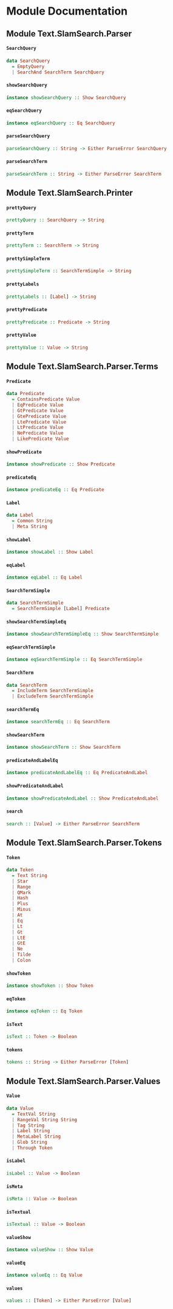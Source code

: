 # Module Documentation

## Module Text.SlamSearch.Parser



#### `SearchQuery`

``` purescript
data SearchQuery
  = EmptyQuery 
  | SearchAnd SearchTerm SearchQuery
```


#### `showSearchQuery`

``` purescript
instance showSearchQuery :: Show SearchQuery
```


#### `eqSearchQuery`

``` purescript
instance eqSearchQuery :: Eq SearchQuery
```


#### `parseSearchQuery`

``` purescript
parseSearchQuery :: String -> Either ParseError SearchQuery
```


#### `parseSearchTerm`

``` purescript
parseSearchTerm :: String -> Either ParseError SearchTerm
```



## Module Text.SlamSearch.Printer



#### `prettyQuery`

``` purescript
prettyQuery :: SearchQuery -> String
```


#### `prettyTerm`

``` purescript
prettyTerm :: SearchTerm -> String
```


#### `prettySimpleTerm`

``` purescript
prettySimpleTerm :: SearchTermSimple -> String
```


#### `prettyLabels`

``` purescript
prettyLabels :: [Label] -> String
```


#### `prettyPredicate`

``` purescript
prettyPredicate :: Predicate -> String
```


#### `prettyValue`

``` purescript
prettyValue :: Value -> String
```



## Module Text.SlamSearch.Parser.Terms



#### `Predicate`

``` purescript
data Predicate
  = ContainsPredicate Value
  | EqPredicate Value
  | GtPredicate Value
  | GtePredicate Value
  | LtePredicate Value
  | LtPredicate Value
  | NePredicate Value
  | LikePredicate Value
```


#### `showPredicate`

``` purescript
instance showPredicate :: Show Predicate
```


#### `predicateEq`

``` purescript
instance predicateEq :: Eq Predicate
```


#### `Label`

``` purescript
data Label
  = Common String
  | Meta String
```


#### `showLabel`

``` purescript
instance showLabel :: Show Label
```


#### `eqLabel`

``` purescript
instance eqLabel :: Eq Label
```


#### `SearchTermSimple`

``` purescript
data SearchTermSimple
  = SearchTermSimple [Label] Predicate
```


#### `showSearchTermSimpleEq`

``` purescript
instance showSearchTermSimpleEq :: Show SearchTermSimple
```


#### `eqSearchTermSimple`

``` purescript
instance eqSearchTermSimple :: Eq SearchTermSimple
```


#### `SearchTerm`

``` purescript
data SearchTerm
  = IncludeTerm SearchTermSimple
  | ExcludeTerm SearchTermSimple
```


#### `searchTermEq`

``` purescript
instance searchTermEq :: Eq SearchTerm
```


#### `showSearchTerm`

``` purescript
instance showSearchTerm :: Show SearchTerm
```


#### `predicateAndLabelEq`

``` purescript
instance predicateAndLabelEq :: Eq PredicateAndLabel
```


#### `showPredicateAndLabel`

``` purescript
instance showPredicateAndLabel :: Show PredicateAndLabel
```


#### `search`

``` purescript
search :: [Value] -> Either ParseError SearchTerm
```



## Module Text.SlamSearch.Parser.Tokens



#### `Token`

``` purescript
data Token
  = Text String
  | Star 
  | Range 
  | QMark 
  | Hash 
  | Plus 
  | Minus 
  | At 
  | Eq 
  | Lt 
  | Gt 
  | LtE 
  | GtE 
  | Ne 
  | Tilde 
  | Colon 
```


#### `showToken`

``` purescript
instance showToken :: Show Token
```


#### `eqToken`

``` purescript
instance eqToken :: Eq Token
```


#### `isText`

``` purescript
isText :: Token -> Boolean
```


#### `tokens`

``` purescript
tokens :: String -> Either ParseError [Token]
```



## Module Text.SlamSearch.Parser.Values



#### `Value`

``` purescript
data Value
  = TextVal String
  | RangeVal String String
  | Tag String
  | Label String
  | MetaLabel String
  | Glob String
  | Through Token
```


#### `isLabel`

``` purescript
isLabel :: Value -> Boolean
```


#### `isMeta`

``` purescript
isMeta :: Value -> Boolean
```


#### `isTextual`

``` purescript
isTextual :: Value -> Boolean
```


#### `valueShow`

``` purescript
instance valueShow :: Show Value
```


#### `valueEq`

``` purescript
instance valueEq :: Eq Value
```


#### `values`

``` purescript
values :: [Token] -> Either ParseError [Value]
```




